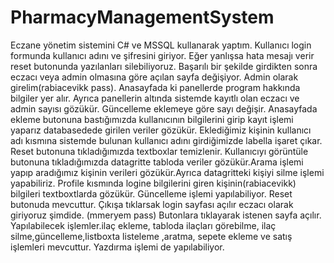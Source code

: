 # PharmacyManagementSystem
Eczane yönetim sistemini C# ve MSSQL kullanarak yaptım. Kullanıcı login formunda kullanıcı adını ve şifresini giriyor. Eğer yanlışsa hata mesajı verir reset butonunda yazılanları silebiliyoruz. Başarılı bir şekilde girdikten sonra eczacı veya admin olmasına göre açılan sayfa değişiyor. Admin olarak girelim(rabiacevikk pass). Anasayfada ki panellerde program hakkında bilgiler yer alır. Ayrıca panellerin altında sistemde kayıtlı olan eczacı ve admin sayısı gözükür. Güncelleme eklemeye göre sayı değişir. Anasayfada ekleme butonuna bastığımızda kullanıcının bilgilerini girip kayıt işlemi yaparız databasedede girilen veriler gözükür. Eklediğimiz kişinin kullanıcı adı kısmına sistemde bulunan kullanıcı adını girdiğimizde labella işaret çıkar. Reset butonuna tıkladığımızda textboxlar temizlenir. Kullanıcıyı görüntüle butonuna tıkladığımızda datagritte tabloda veriler gözükür.Arama işlemi yapıp aradığımız kişinin verileri gözükür.Ayrıca datagritteki kişiyi silme işlemi yapabiliriz. Profile kısmında logine bilgilerini giren kişinin(rabiacevikk) bilgileri textboxtlarda gözükür. Güncelleme işlemi yapılabiliyor. Reset butonuda mevcuttur. Çıkışa tıklarsak login sayfası açılır eczacı olarak giriyoruz şimdide. (mmeryem pass) Butonlara tıklayarak istenen sayfa açılır. Yapılabilecek işlemler.ilaç ekleme, tabloda ilaçları görebilme, ilaç silme,güncelleme,listboxta listeleme ,aratma, sepete ekleme ve satış işlemleri mevcuttur. Yazdırma işlemi de yapılabiliyor.
